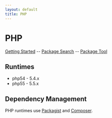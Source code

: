 ```yaml
---
layout: default
title: PHP
---
```


# PHP

[Getting Started][getting-started] -- [Package Search][packagist] -- [Package Tool][composer]

## Runtimes

  * php54 - 5.4.x
  * php55 - 5.5.x

## Dependency Management

PHP runtimes use [Packagist][packagist] and [Composer][composer].

[getting-started]: /docs/php/getting-started/
[packagist]: https://packagist.org/
[composer]: http://getcomposer.org/
